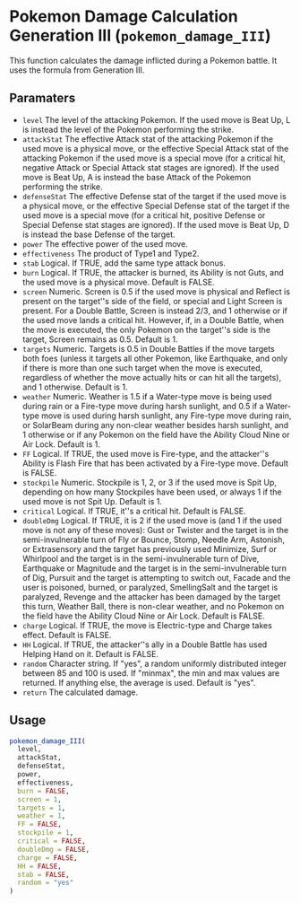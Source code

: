 # Pokemon Damage Calculation Generation III (`pokemon_damage_III`)

This function calculates the damage inflicted during a Pokemon battle.
It uses the formula from Generation III.

## Paramaters
 - `level` The level of the attacking Pokemon. If the used move is Beat
Up, L is instead the level of the Pokemon performing the strike.
 - `attackStat` The effective Attack stat of the attacking Pokemon if the
used move is a physical move, or the effective Special Attack stat of the
attacking Pokemon if the used move is a special move (for a critical hit,
negative Attack or Special Attack stat stages are ignored). If the used
move is Beat Up, A is instead the base Attack of the Pokemon performing the
strike.
 - `defenseStat` The effective Defense stat of the target if the used
move is a physical move, or the effective Special Defense stat of the
target if the used move is a special move (for a critical hit, positive
Defense or Special Defense stat stages are ignored). If the used move is
Beat Up, D is instead the base Defense of the target.
 - `power` The effective power of the used move.
 - `effectiveness` The product of Type1 and Type2.
 - `stab` Logical. If TRUE, add the same type attack bonus.
 - `burn` Logical. If TRUE, the attacker is burned, its Ability is not
Guts, and the used move is a physical move. Default is FALSE.
 - `screen` Numeric. Screen is 0.5 if the used move is physical and
Reflect is present on the target''s side of the field, or special and Light
Screen is present. For a Double Battle, Screen is instead 2/3, and 1
otherwise or if the used move lands a critical hit. However, if, in a
Double Battle, when the move is executed, the only Pokemon on the target''s
side is the target, Screen remains as 0.5. Default is 1.
 - `targets` Numeric. Targets is 0.5 in Double Battles if the move
targets both foes (unless it targets all other Pokemon, like Earthquake,
and only if there is more than one such target when the move is executed,
regardless of whether the move actually hits or can hit all the targets),
and 1 otherwise. Default is 1.
 - `weather` Numeric. Weather is 1.5 if a Water-type move is being used
during rain or a Fire-type move during harsh sunlight, and 0.5 if a
Water-type move is used during harsh sunlight, any Fire-type move during
rain, or SolarBeam during any non-clear weather besides harsh sunlight, and
1 otherwise or if any Pokemon on the field have the Ability Cloud Nine or
Air Lock. Default is 1.
 - `FF` Logical. If TRUE, the used move is Fire-type, and the attacker''s
Ability is Flash Fire that has been activated by a Fire-type move. Default
is FALSE.
 - `stockpile` Numeric. Stockpile is 1, 2, or 3 if the used move is Spit
Up, depending on how many Stockpiles have been used, or always 1 if the
used move is not Spit Up. Default is 1.
 - `critical` Logical. If TRUE, it''s a critical hit. Default is FALSE.
 - `doubleDmg` Logical. If TRUE, it is 2 if the used move is (and 1 if
the used move is not any of these moves): Gust or Twister and the target is
in the semi-invulnerable turn of Fly or Bounce, Stomp, Needle Arm,
Astonish, or Extrasensory and the target has previously used Minimize, Surf
or Whirlpool and the target is in the semi-invulnerable turn of Dive,
Earthquake or Magnitude and the target is in the semi-invulnerable turn of
Dig, Pursuit and the target is attempting to switch out, Facade and the
user is poisoned, burned, or paralyzed, SmellingSalt and the target is
paralyzed, Revenge and the attacker has been damaged by the target this
turn, Weather Ball, there is non-clear weather, and no Pokemon on the field
have the Ability Cloud Nine or Air Lock. Default is FALSE.
 - `charge` Logical. If TRUE, the move is Electric-type and Charge takes
effect. Default is FALSE.
 - `HH` Logical. If TRUE, the attacker''s ally in a Double Battle has used
Helping Hand on it. Default is FALSE.
 - `random` Character string. If "yes", a random uniformly distributed
integer between 85 and 100 is used. If "minmax", the min and max values are
returned. If anything else, the average is used. Default is "yes".
 - `return` The calculated damage.

## Usage
```r
pokemon_damage_III(
  level,
  attackStat,
  defenseStat,
  power,
  effectiveness,
  burn = FALSE,
  screen = 1,
  targets = 1,
  weather = 1,
  FF = FALSE,
  stockpile = 1,
  critical = FALSE,
  doubleDmg = FALSE,
  charge = FALSE,
  HH = FALSE,
  stab = FALSE,
  random = "yes"
)
```